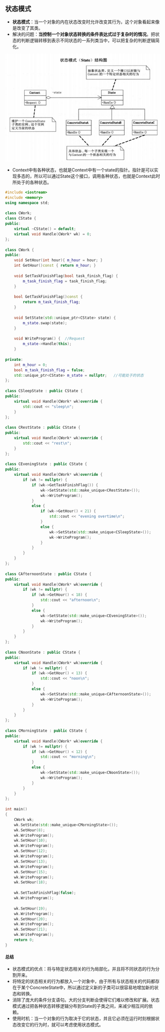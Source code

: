 ## 状态模式

- **状态模式**：当一个对象的内在状态改变时允许改变其行为，这个对象看起来像是改变了其类。
- 解决的问题：**当控制一个对象状态转换的条件表达式过于复杂时的情况**。把状态的判断逻辑转移到表示不同状态的一系列类当中，可以把复杂的判断逻辑简化。

![image-20200819101236739](.\pictures\状态模式)

- Context中有各种状态，也就是Context中有一个state的指针。指针是可以实现多态的，所以可以通过State这个接口，调用各种状态，也就是Context此时所处于的各种状态。

```c++
#include <iostream>
#include <memory>
using namespace std;

class CWork;
class CState {
public:
	virtual ~CState() = default;
	virtual void Handle(CWork* wk) = 0;
};

class CWork {
public:
	void SetHour(int hour){ m_hour = hour; }
	int GetHour()const { return m_hour; }

	void SetTaskFinishFlag(bool task_finish_flag) {
		m_task_finish_flag = task_finish_flag;
	}

	bool GetTaskFinishFlag()const {
		return m_task_finish_flag;
	}

	void SetState(std::unique_ptr<CState> state) {
		m_state.swap(state);
	}

	void WriteProgram() {  //Request
		m_state->Handle(this);
	}

private:
	int m_hour = 0;
	bool m_task_finish_flag = false;
	std::unique_ptr<CState> m_state = nullptr;   //可能处于的状态
};

class CSleepState : public CState {
public:
	virtual void Handle(CWork* wk)override {
		std::cout << "sleep\n";
	}
};

class CRestState : public CState {
public:
	virtual void Handle(CWork* wk)override {
		std::cout << "rest\n";
	}
};

class CEveningState : public CState {
public:
	virtual void Handle(CWork* wk)override {
		if (wk != nullptr) {
			if (wk->GetTaskFinishFlag()) {
				wk->SetState(std::make_unique<CRestState>());
				wk->WriteProgram();
			}
			else {
				if (wk->GetHour() < 21) {
					std::cout << "evening overtime\n";
				}
				else {
					wk->SetState(std::make_unique<CSleepState>());
					wk->WriteProgram();
				}
			}
		}
	}
};

class CAfternoonState : public CState {
public:
	virtual void Handle(CWork* wk)override {
		if (wk != nullptr) {
			if (wk->GetHour() < 18) {
				std::cout << "afternoon\n";
			}
			else {
				wk->SetState(std::make_unique<CEveningState>());
				wk->WriteProgram();
			}
		}
	}
};

class CNoonState : public CState {
public:
	virtual void Handle(CWork* wk)override {
		if (wk != nullptr) {
			if (wk->GetHour() < 13) {
				std::cout << "noon\n";
			}
			else {
				wk->SetState(std::make_unique<CAfternoonState>());
				wk->WriteProgram();
			}
		}
	}
};

class CMorningState : public CState {
public:
	virtual void Handle(CWork* wk)override {
		if (wk != nullptr) {
			if (wk->GetHour() < 12) {
				std::cout << "morning\n";
			}
			else {
				wk->SetState(std::make_unique<CNoonState>());
				wk->WriteProgram();
			}
		}
	}
};

int main()
{
	CWork wk;
	wk.SetState(std::make_unique<CMorningState>());
	wk.SetHour(8);
	wk.WriteProgram();
	wk.SetHour(10);
	wk.WriteProgram();
	wk.SetHour(12);
	wk.WriteProgram();
	wk.SetHour(13);
	wk.WriteProgram();
	wk.SetHour(15);
	wk.WriteProgram();
	wk.SetHour(18);

	wk.SetTaskFinishFlag(false);
	wk.WriteProgram();

	wk.SetHour(19);
	wk.WriteProgram();
	wk.SetHour(20);
	wk.WriteProgram();
	wk.SetHour(21);
	wk.WriteProgram();
	return 0;
}
```



#### 总结

- 状态模式的优点：将与特定状态相关的行为局部化，并且将不同状态的行为分割开来。
- 将特定的状态相关的行为都放入一个对象中，由于所有与状态相关的代码都存在于某个ConcreteState中，所以通过定义新的子类可以很容易地增加新的状态和转换。
- 消除了庞大的条件分支语句。大的分支判断会使得它们难以修改和扩展。状态模式通过把各种状态转移逻辑分布到State的子类之间，来减少相互间的依赖。
- 使用时机：当一个对象的行为取决于它的状态，并且它必须在运行时刻根据状态改变它的行为时，就可以考虑使用状态模式。
